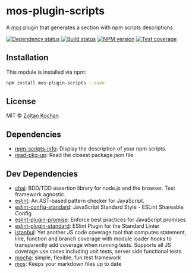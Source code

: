 # mos-plugin-scripts

A [mos](https://github.com/zkochan/mos) plugin that generates a section with npm scripts descriptions

<!--@shields('deps', 'travis', 'npm', 'coveralls')-->
[![Dependency status](https://img.shields.io/david/zkochan/mos-plugin-scripts.svg?style=flat)](https://david-dm.org/zkochan/mos-plugin-scripts)
[![Build status](https://img.shields.io/travis/zkochan/mos-plugin-scripts.svg?style=flat)](https://travis-ci.org/zkochan/mos-plugin-scripts)
[![NPM version](https://img.shields.io/npm/v/mos-plugin-scripts.svg?style=flat)](https://www.npmjs.com/package/mos-plugin-scripts)
[![Test coverage](https://img.shields.io/coveralls/zkochan/mos-plugin-scripts.svg?style=flat)](https://coveralls.io/r/zkochan/mos-plugin-scripts?branch=master)
<!--/@-->


<!--@installation()-->
## Installation

This module is installed via npm:

``` sh
npm install mos-plugin-scripts --save
```
<!--/@-->


<!--@license()-->
## License

MIT © [Zoltan Kochan](http://kochan.io)
<!--/@-->


<!--@dependencies()-->
## Dependencies

- [npm-scripts-info](https://github.com/srph/npm-scripts-info): Display the description of your npm scripts.
- [read-pkg-up](https://github.com/sindresorhus/read-pkg-up): Read the closest package.json file

<!--/@-->


<!--@devDependencies()-->
## Dev Dependencies

- [chai](https://github.com/chaijs/chai): BDD/TDD assertion library for node.js and the browser. Test framework agnostic.
- [eslint](https://github.com/eslint/eslint): An AST-based pattern checker for JavaScript.
- [eslint-config-standard](https://github.com/feross/eslint-config-standard): JavaScript Standard Style - ESLint Shareable Config
- [eslint-plugin-promise](https://github.com/xjamundx/eslint-plugin-promise): Enforce best practices for JavaScript promises
- [eslint-plugin-standard](https://github.com/xjamundx/eslint-plugin-standard): ESlint Plugin for the Standard Linter
- [istanbul](https://github.com/gotwarlost/istanbul): Yet another JS code coverage tool that computes statement, line, function and branch coverage with module loader hooks to transparently add coverage when running tests. Supports all JS coverage use cases including unit tests, server side functional tests
- [mocha](https://github.com/mochajs/mocha): simple, flexible, fun test framework
- [mos](https://github.com/zkochan/mos): Keeps your markdown files up to date

<!--/@-->
